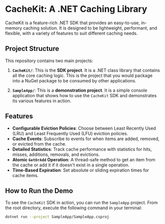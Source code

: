 # CacheKit: A .NET Caching Library

CacheKit is a feature-rich .NET SDK that provides an easy-to-use, in-memory caching solution. It is designed to be lightweight, performant, and flexible, with a variety of features to suit different caching needs.

## Project Structure

This repository contains two main projects:

1.  **`CacheKit/`**: This is the **SDK project**. It is a .NET class library that contains all the core caching logic. This is the project that you would package into a NuGet package to be consumed by other applications.

2.  **`SampleApp/`**: This is a **demonstration project**. It is a simple console application that shows how to use the `CacheKit` SDK and demonstrates its various features in action.

## Features

*   **Configurable Eviction Policies**: Choose between Least Recently Used (LRU) and Least Frequently Used (LFU) eviction policies.
*   **Cache Events**: Subscribe to events for when items are added, removed, or evicted from the cache.
*   **Detailed Statistics**: Track cache performance with statistics for hits, misses, additions, removals, and evictions.
*   **Atomic `GetOrAdd` Operation**: A thread-safe method to get an item from the cache or add it if it doesn't exist in a single operation.
*   **Time-Based Expiration**: Set absolute or sliding expiration times for cache items.

## How to Run the Demo

To see the `CacheKit` SDK in action, you can run the `SampleApp` project. From the root directory, execute the following command in your terminal:

```bash
dotnet run --project SampleApp/SampleApp.csproj
